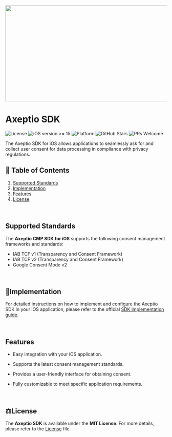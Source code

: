 <img src="https://github.com/user-attachments/assets/5799ac86-5d77-4a9e-9bdf-36d40881a449" width="600" height="300"/>

# Axeptio SDK


![License](https://img.shields.io/badge/license-Apache%202.0-blue) ![iOS version >= 15](https://img.shields.io/badge/iOS%20version-%3E%3D%2015-green) ![Platform](https://img.shields.io/badge/platform-iOS-blue) ![GitHub Stars](https://img.shields.io/github/stars/axeptio/sample-app-ios?style=social) ![PRs Welcome](https://img.shields.io/badge/PRs-welcome-brightgreen)

The Axeptio SDK for iOS allows applications to seamlessly ask for and collect user consent for data processing in compliance with privacy regulations.

## 📑 Table of Contents
1. [Supported Standards](#supported-standards)
2. [Implementation](#implementation)
3. [Features](#features)
4. [License](#license)
<br><br><br>
## Supported Standards
The **Axeptio CMP SDK for iOS** supports the following consent management frameworks and standards:

* IAB TCF v1 (Transparency and Consent Framework)
* IAB TCF v2 (Transparency and Consent Framework)
* Google Consent Mode v2
<br><br><br>
## 🚀Implementation

For detailed instructions on how to implement and configure the Axeptio SDK in your iOS application, please refer to the official [SDK implementation guide](https://github.com/axeptio/sample-app-ios).
<br><br><br>
## Features
- Easy integration with your iOS application.

- Supports the latest consent management standards.

- Provides a user-friendly interface for obtaining consent.

- Fully customizable to meet specific application requirements.
<br><br><br>
## ⚖License
The **Axeptio SDK** is available under the **MIT License**. For more details, please refer to the [License](https://github.com/axeptio/axeptio-ios-sdk/blob/Update-READme/LICENSE) file.
